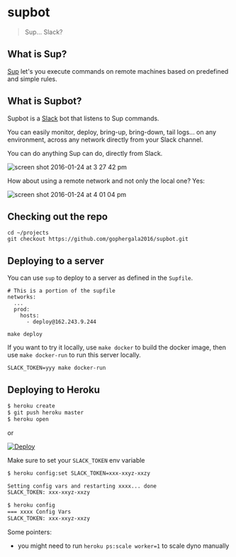 # supbot

> Sup... Slack?

## What is Sup?

[Sup](https://github.com/pressly/sup) let's you execute commands on remote
machines based on predefined and simple rules.

## What is Supbot?

Supbot is a [Slack](https://www.slack.com) bot that listens to Sup commands.

You can easily monitor, deploy, bring-up, bring-down, tail logs... on any
environment, across any network directly from your Slack channel.

You can do anything Sup can do, directly from Slack.

![screen shot 2016-01-24 at 3 27 42 pm](https://cloud.githubusercontent.com/assets/385670/12538719/1a5c1f48-c2af-11e5-94d9-0be574897f67.png)

How about using a remote network and not only the local one? Yes:

![screen shot 2016-01-24 at 4 01 04 pm](https://cloud.githubusercontent.com/assets/385670/12538901/cee918b8-c2b3-11e5-9974-b4f8a68fea46.png)

## Checking out the repo

```
cd ~/projects
git checkout https://github.com/gophergala2016/supbot.git
```

## Deploying to a server

You can use `sup` to deploy to a server as defined in the `Supfile`.

```
# This is a portion of the supfile
networks:
  ...
  prod:
    hosts:
      - deploy@162.243.9.244
```

```
make deploy
```

If you want to try it locally, use `make docker` to build the docker image,
then use `make docker-run` to run this server locally.

```
SLACK_TOKEN=yyy make docker-run
```

## Deploying to Heroku

```sh
$ heroku create
$ git push heroku master
$ heroku open
```
or

[![Deploy](https://www.herokucdn.com/deploy/button.png)](https://heroku.com/deploy)

Make sure to set your `SLACK_TOKEN` env variable

```sh
$ heroku config:set SLACK_TOKEN=xxx-xxyz-xxzy

Setting config vars and restarting xxxx... done
SLACK_TOKEN: xxx-xxyz-xxzy

$ heroku config
=== xxxx Config Vars
SLACK_TOKEN: xxx-xxyz-xxzy
```

Some pointers:

- you might need to run `heroku ps:scale worker=1` to scale dyno manually

